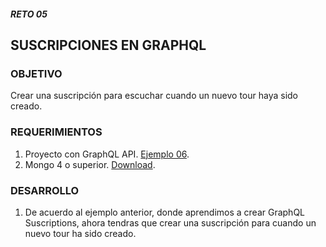 ##### RETO 05
## SUSCRIPCIONES EN GRAPHQL

### OBJETIVO
Crear una suscripción para escuchar cuando un nuevo tour haya sido creado.

### REQUERIMIENTOS
1. Proyecto con GraphQL API. [Ejemplo 06](https://github.com/coderdiaz/graphql-course-express/tree/ejemplo-06).
2. Mongo 4 o superior. [Download](https://www.mongodb.com/download-center/community).

### DESARROLLO
1. De acuerdo al ejemplo anterior, donde aprendimos a crear GraphQL Suscriptions, ahora tendras que crear una suscripción para cuando un nuevo tour ha sido creado.
